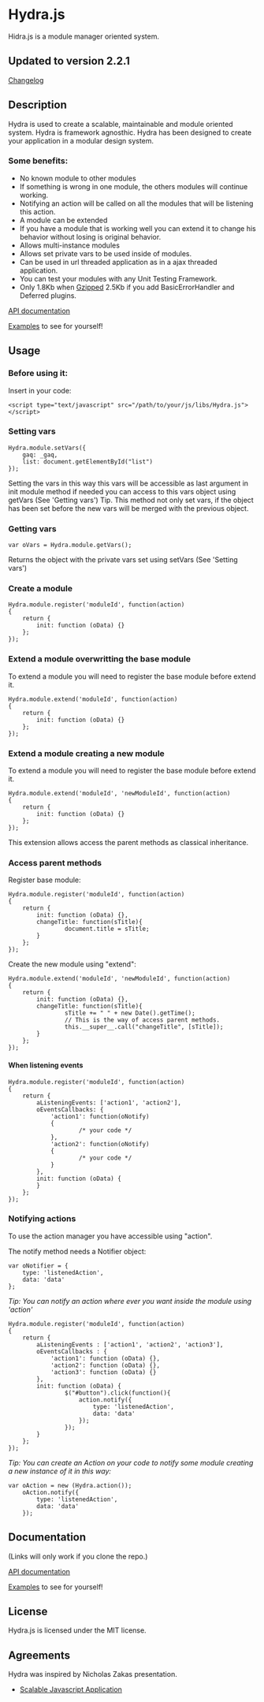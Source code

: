 # Hydra.js
Hidra.js is a module manager oriented system.

## Updated to version 2.2.1

[Changelog](https://raw.github.com/tcorral/Hydra.js/master/changelog.txt)

## Description

Hydra is used to create a scalable, maintainable and module oriented system.
Hydra is framework agnosthic.
Hydra has been designed to create your application in a modular design system.

### Some benefits:

* No known module to other modules
 * If something is wrong in one module, the others modules will continue working.
* Notifying an action will be called on all the modules that will be listening this action.
* A module can be extended
 * If you have a module that is working well you can extend it to change his behavior without losing is original behavior.
* Allows multi-instance modules
* Allows set private vars to be used inside of modules.
* Can be used in url threaded application as in a ajax threaded application.
* You can test your modules with any Unit Testing Framework.
* Only 1.8Kb when [Gzipped](http://tcorral.github.com/Hydra.js/js/versions/hydra.min.gz) 2.5Kb if you add BasicErrorHandler and Deferred plugins.

[API documentation](http://tcorral.github.com/Hydra.js/jsdoc/index.html)

[Examples](http://tcorral.github.com/Hydra.js/examples_and_documents/index.html) to see for yourself!

## Usage

### Before using it:
Insert in your code:

	<script type="text/javascript" src="/path/to/your/js/libs/Hydra.js"></script>

### Setting vars
	Hydra.module.setVars({
		gaq: _gaq,
		list: document.getElementById("list")
	});
Setting the vars in this way this vars will be accessible as last argument in init module method if needed you can access
to this vars object using getVars (See 'Getting vars')
Tip. This method not only set vars, if the object has been set before the new vars will be merged with the previous object.

### Getting vars
	var oVars = Hydra.module.getVars();
Returns the object with the private vars set using setVars (See 'Setting vars')

### Create a module
	Hydra.module.register('moduleId', function(action)
	{
		return {
			init: function (oData) {}
		};
	});

### Extend a module overwritting the base module
To extend a module you will need to register the base module before extend it.

	Hydra.module.extend('moduleId', function(action)
	{
		return {
			init: function (oData) {}
		};
	});

### Extend a module creating a new module
To extend a module you will need to register the base module before extend it.

	Hydra.module.extend('moduleId', 'newModuleId', function(action)
	{
		return {
			init: function (oData) {}
		};
	});

This extension allows access the parent methods as classical inheritance.

### Access parent methods

Register base module:

	Hydra.module.register('moduleId', function(action)
	{
		return {
			init: function (oData) {},
			changeTitle: function(sTitle){
					document.title = sTitle;
			}
		};
	});

Create the new module using "extend":

	Hydra.module.extend('moduleId', 'newModuleId', function(action)
	{
		return {
			init: function (oData) {},
			changeTitle: function(sTitle){
					sTitle += " " + new Date().getTime();
					// This is the way of access parent methods.
					this.__super__.call("changeTitle", [sTitle]);
			}
		};
	});


#### When listening events
	Hydra.module.register('moduleId', function(action)
	{
		return {
			aListeningEvents: ['action1', 'action2'],
			oEventsCallbacks: {
				'action1': function(oNotify)
				{
						/* your code */
				},
				'action2': function(oNotify)
				{
						/* your code */
				}
			},
			init: function (oData) {
			}
		};
	});

### Notifying actions
To use the action manager you have accessible using "action".

The notify method needs a Notifier object:

	var oNotifier = {
		type: 'listenedAction',
		data: 'data'
	};

*Tip: You can notify an action where ever you want inside the module using 'action'*

	Hydra.module.register('moduleId', function(action)
	{
		return {
			aListeningEvents : ['action1', 'action2', 'action3'],
			oEventsCallbacks : {
				'action1': function (oData) {},
				'action2': function (oData) {},
				'action3': function (oData) {}
			},
			init: function (oData) {
					$("#button").click(function(){
						action.notify({
							type: 'listenedAction',
							data: 'data'
						});
					});
			}
		};
	});
*Tip: You can create an Action on your code to notify some module creating a new instance of it in this way:*

	var oAction = new (Hydra.action());
		oAction.notify({
			type: 'listenedAction',
			data: 'data'
		});

## Documentation

(Links will only work if you clone the repo.)

[API documentation](http://tcorral.github.com/Hydra.js/jsdoc/index.html)

[Examples](http://tcorral.github.com/Hydra.js/examples_and_documents/index.html) to see for yourself!

## License

Hydra.js is licensed under the MIT license.

## Agreements

Hydra was inspired by Nicholas Zakas presentation.

* [Scalable Javascript Application](http://www.slideshare.net/nzakas/scalable-javascript-application-architecture)